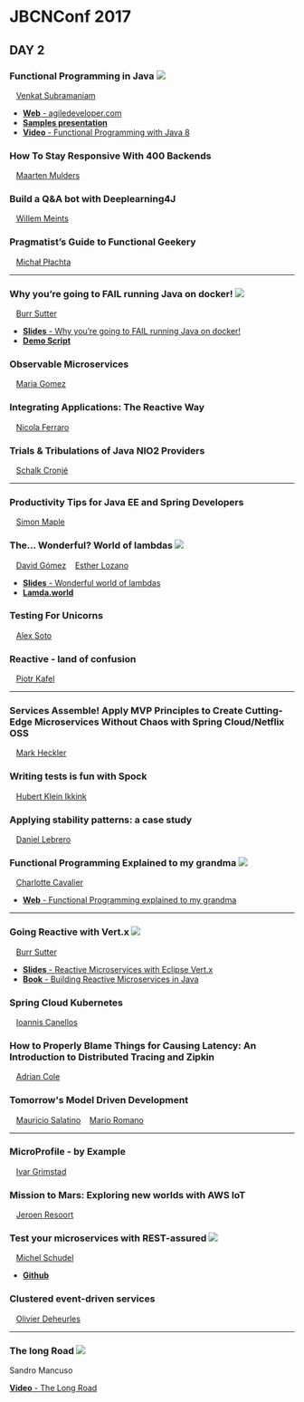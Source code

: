 # JBCNConf 2017
## DAY 2

### Functional Programming in Java ![](https://img.shields.io/badge/rate-5-green.svg)
 
   [Venkat Subramaniam](http://www.jbcnconf.com/2017/infoSpeaker.html?ref=venkat) 

 * [**Web** - agiledeveloper.com](http://agiledeveloper.com/)
 * [**Samples presentation**](http://agiledeveloper.com/presentations/functional_programming_in_java_8.zip)
 * [**Video** - Functional Programming with Java 8](https://www.youtube.com/watch?v=15X0qFtBqiQ)
### How To Stay Responsive With 400 Backends  
   [Maarten Mulders](http://www.jbcnconf.com/2017/infoSpeaker.html?ref=mmulders) 
### Build a Q&A bot with Deeplearning4J  
   [Willem Meints](http://www.jbcnconf.com/2017/infoSpeaker.html?ref=wmeints) 
### Pragmatist’s Guide to Functional Geekery  
   [Michał Płachta](http://www.jbcnconf.com/2017/infoSpeaker.html?ref=michal-plachta)

***
### Why you’re going to FAIL running Java on docker! ![](https://img.shields.io/badge/rate-3-yellow.svg)

   [Burr Sutter](http://www.jbcnconf.com/2017/infoSpeaker.html?ref=burrsutter) 

 * [**Slides** - Why you’re going to FAIL running Java on docker!](https://docs.google.com/presentation/d/1SSf5BX22TwAMwCgGtjKdACvvztXlXEW9XG3OttNsfGg/edit#slide=id.g1e56d4b0f2_0_260)
 * [**Demo Script**](https://docs.google.com/document/d/1Td_nnjk12Miq6SpRs3RysDZbpQUjpxXk_p0J526VhcE/edit?usp=sharing)

### Observable Microservices  
   [Maria Gomez](http://www.jbcnconf.com/2017/infoSpeaker.html?ref=maria-gomez) 
### Integrating Applications: The Reactive Way  
   [Nicola Ferraro](http://www.jbcnconf.com/2017/infoSpeaker.html?ref=nicola-ferraro) 
### Trials & Tribulations of Java NIO2 Providers  
   [Schalk Cronjé](http://www.jbcnconf.com/2017/infoSpeaker.html?ref=schalk-cronje)

***
### Productivity Tips for Java EE and Spring Developers  
   [Simon Maple](http://www.jbcnconf.com/2017/infoSpeaker.html?ref=simon-maple) 
### The... Wonderful? World of lambdas ![](https://img.shields.io/badge/rate-4-blue.svg)
 
   [David Gómez](http://www.jbcnconf.com/2017/infoSpeaker.html?ref=david-gomez)    [Esther Lozano](http://www.jbcnconf.com/2017/infoSpeaker.html?ref=esther-lozano) 

 * [**Slides** - Wonderful world of lambdas](https://www.slideshare.net/esloho/the-wonderful-world-of-lambdas)
 * [**Lamda.world**](http://www.lambda.world/)
### Testing For Unicorns  
   [Alex Soto](http://www.jbcnconf.com/2017/infoSpeaker.html?ref=alexsoto) 
### Reactive - land of confusion  
   [Piotr Kafel](http://www.jbcnconf.com/2017/infoSpeaker.html?ref=piotr-kafel)

***
### Services Assemble! Apply MVP Principles to Create Cutting-Edge Microservices Without Chaos with Spring Cloud/Netflix OSS  
   [Mark Heckler](http://www.jbcnconf.com/2017/infoSpeaker.html?ref=mheckler) 
### Writing tests is fun with Spock  
   [Hubert Klein Ikkink](http://www.jbcnconf.com/2017/infoSpeaker.html?ref=hubert-klein-ikkink) 
### Applying stability patterns: a case study  
   [Daniel Lebrero](http://www.jbcnconf.com/2017/infoSpeaker.html?ref=daniel-lebrero) 
### Functional Programming Explained to my grandma ![](https://img.shields.io/badge/rate-2-orange.svg)
   [Charlotte Cavalier](http://www.jbcnconf.com/2017/infoSpeaker.html?ref=charlotte-cavalier)

 * [**Web** - Functional Programming explained to my grandma](https://tech.io/playgrounds/270/functional-programming-explained-to-my-grandma/content/what-are-functions-all-about)

***
### Going Reactive with Vert.x ![](https://img.shields.io/badge/rate-4-blue.svg)
   [Burr Sutter](http://www.jbcnconf.com/2017/infoSpeaker.html?ref=burrsutter) 

 * [**Slides** - Reactive Microservices with Eclipse Vert.x](https://docs.google.com/presentation/d/18wPraTym-rJyyXWcSuq493-bzvxD3Qij9Hhl8r543eU/edit#slide=id.g123c1734fc_2_0)
 * [**Book** - Building Reactive Microservices in Java](https://developers.redhat.com/download-manager/file/building_reactive_microservices_in_java.pdf)
### Spring Cloud Kubernetes  
   [Ioannis Canellos](http://www.jbcnconf.com/2017/infoSpeaker.html?ref=icanellos) 
### How to Properly Blame Things for Causing Latency: An Introduction to Distributed Tracing and Zipkin  
   [Adrian Cole](http://www.jbcnconf.com/2017/infoSpeaker.html?ref=adrian-cole) 
### Tomorrow's Model Driven Development  
   [Mauricio Salatino](http://www.jbcnconf.com/2017/infoSpeaker.html?ref=mauricio-salatino)    [Mario Romano](/2017/infoSpeaker.html?ref=mario-romano)

***
### MicroProfile - by Example  
   [Ivar Grimstad](http://www.jbcnconf.com/2017/infoSpeaker.html?ref=ivar-grimstad) 
### Mission to Mars: Exploring new worlds with AWS IoT  
   [Jeroen Resoort](http://www.jbcnconf.com/2017/infoSpeaker.html?ref=jeroen-resoort) 
### Test your microservices with REST-assured ![](https://img.shields.io/badge/rate-3-yellow.svg)

   [Michel Schudel](http://www.jbcnconf.com/2017/infoSpeaker.html?ref=michel-schudel) 

 * [**Github**](https://github.com/MichelSchudel/restassured-demo)
### Clustered event-driven services  
   [Olivier Deheurles](http://www.jbcnconf.com/2017/infoSpeaker.html?ref=olivier-deheurles)

***
### The long Road ![](https://img.shields.io/badge/rate-5-green.svg)
 Sandro Mancuso
 
 [**Video** - The Long Road](https://vimeo.com/167722761)
